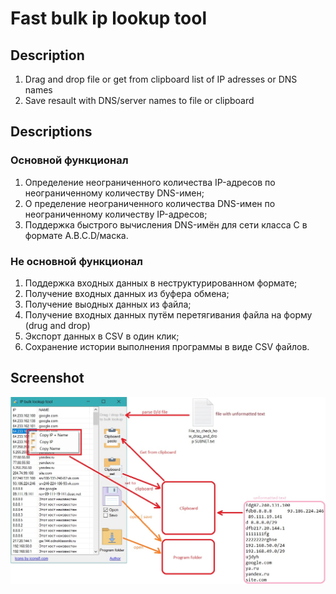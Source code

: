 # Fast bulk ip lookup tool
## Description
1. Drag and drop file or get from clipboard list of IP adresses or DNS names
2. Save resault with DNS/server names to file or clipboard
## Descriptions
### Основной функционал
1. Определение неограниченного количества IP-адресов по неограниченному количеству DNS-имен;
2. О пределение неограниченного количества DNS-имен по неограниченному количеству IP-адресов;
3. Поддержка быстрого вычисления DNS-имён для сети класса C в формате A.B.C.D/маска.

### Не основной функционал
1. Поддержка входных данных в неструктурированном формате; 
2. Получение входных данных из буфера обмена; 
3. Получение выодных данных из файла; 
3. Получение входных данных путём перетягивания файла на форму (drug and drop) 
4. Экспорт данных в CSV в один клик; 
5. Сохранение истории выполнения программы в виде CSV файлов.
## Screenshot
<img src='https://github.com/sergiomarotco/IP-Bulk-lookup/blob/master/screen.jpg?raw=true' />
